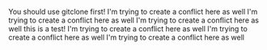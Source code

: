 You should use gitclone first!
I'm trying to create a conflict here as well
I'm trying to create a conflict here as well
I'm trying to create a conflict here as well
this is a test!
I'm trying to create a conflict here as well
I'm trying to create a conflict here as well
I'm trying to create a conflict here as well
